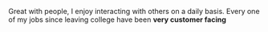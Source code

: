 Great with people, I enjoy interacting with others on a daily basis. Every one of my jobs since leaving college have been **very customer facing**
